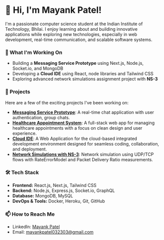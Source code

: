 # 👋 Hi, I'm Mayank Patel!

I'm a passionate computer science student at the Indian Institute of Technology, Bhilai. I enjoy learning about and building innovative applications while exploring new technologies, especially in web development, real-time communication, and scalable software systems.

### 🌱 What I'm Working On
- Building a **Messaging Service Prototype** using Next.js, Node.js, Socket.io, and MongoDB
- Developing a **Cloud IDE** using React, node libraries and Tailwind CSS
- Exploring advanced network simulations assignment project with **NS-3**

### 💼 Projects
Here are a few of the exciting projects I've been working on:
- **[Messaging Service Prototype](https://github.com/MayANKPaTeL2303/Group-Messenger-Messaging-Service-Prototype)**: A real-time chat application with user authentication, group chats.
- **[Healthcare Appointment System](https://github.com/MayANKPaTeL2303/Healthcare-management-system)**: A full-stack web app for managing healthcare appointments with a focus on clean design and user experience. 
- **[Cloud IDE](https://github.com/MayANKPaTeL2303/CloudIDE)**: A Web Application for the cloud-based integrated development environment designed for seamless coding, collaboration, and deployment.
- **[Network Simulations with NS-3](https://github.com/yourusername/ns3-simulation)**: Network simulation using UDP/TCP flows with RateErrorModel and Packet Delivery Ratio measurements.

### 🛠️ Tech Stack
- **Frontend:** React.js, Next.js, Tailwind CSS
- **Backend:** Node.js, Express.js, Socket.io, GraphQL
- **Database:** MongoDB, MySQL
- **DevOps & Tools:** Docker, Heroku, Git, GitHub 

### 📫 How to Reach Me
- LinkedIn: [Mayank Patel](https://www.linkedin.com/in/mayank-patel-555163253/)
- Email: mayankpatel032303@gmail.com

